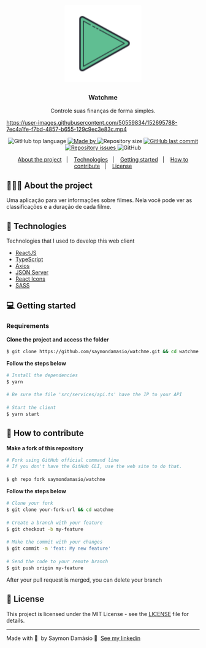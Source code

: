 <h1 align="center">
	<img alt="Logo" src=".github/logo.png" width="200px" />
</h1>

<h3 align="center">
  Watchme
</h3>

<p align="center">Controle suas finanças de forma simples.</p>

https://user-images.githubusercontent.com/50559834/152695788-7ec4a1fe-f7bd-4857-b655-129c9ec3e83c.mp4

<p align="center">
  <img alt="GitHub top language" src="https://img.shields.io/github/languages/top/saymondamasio/watchme">

   <a href="https://www.linkedin.com/in/saymondamasio/">
    <img alt="Made by" src="https://img.shields.io/badge/Made%20by-Saymon%20Dam%C3%A1sio-green">
  </a>
  
  
  <img alt="Repository size" src="https://img.shields.io/github/repo-size/saymondamasio/watchme">
  
  <a href="https://github.com/saymondamasio/watchme/commits/master">
    <img alt="GitHub last commit" src="https://img.shields.io/github/last-commit/saymondamasio/watchme">
  </a>
  
  <a href="https://github.com/saymondamasio/watchme/issues">
    <img alt="Repository issues" src="https://img.shields.io/github/issues/saymondamasio/watchme">
  </a>
  
  <img alt="GitHub" src="https://img.shields.io/github/license/saymondamasio/watchme">
</p>

<p align="center">
  <a href="#-about-the-project">About the project</a>&nbsp;&nbsp;&nbsp;|&nbsp;&nbsp;&nbsp;
  <a href="#-technologies">Technologies</a>&nbsp;&nbsp;&nbsp;|&nbsp;&nbsp;&nbsp;
  <a href="#-getting-started">Getting started</a>&nbsp;&nbsp;&nbsp;|&nbsp;&nbsp;&nbsp;
  <a href="#-how-to-contribute">How to contribute</a>&nbsp;&nbsp;&nbsp;|&nbsp;&nbsp;&nbsp;
  <a href="#-license">License</a>
</p>

## 👨🏻‍💻 About the project

<p>Uma aplicação para ver informações sobre filmes. Nela você pode ver as classificações e a duração de cada filme.</p>

## 🚀 Technologies

Technologies that I used to develop this web client

- [ReactJS](https://reactjs.org/)
- [TypeScript](https://www.typescriptlang.org/)
- [Axios](https://axios-http.com/)
- [JSON Server](https://github.com/typicode/json-server)
- [React Icons](https://react-icons.github.io/react-icons/)
- [SASS](https://sass-lang.com/)

## 💻 Getting started

### Requirements

**Clone the project and access the folder**

```bash
$ git clone https://github.com/saymondamasio/watchme.git && cd watchme
```

**Follow the steps below**

```bash
# Install the dependencies
$ yarn

# Be sure the file 'src/services/api.ts' have the IP to your API

# Start the client
$ yarn start
```

## 🤔 How to contribute

**Make a fork of this repository**

```bash
# Fork using GitHub official command line
# If you don't have the GitHub CLI, use the web site to do that.

$ gh repo fork saymondamasio/watchme
```

**Follow the steps below**

```bash
# Clone your fork
$ git clone your-fork-url && cd watchme

# Create a branch with your feature
$ git checkout -b my-feature

# Make the commit with your changes
$ git commit -m 'feat: My new feature'

# Send the code to your remote branch
$ git push origin my-feature
```

After your pull request is merged, you can delete your branch

## 📝 License

This project is licensed under the MIT License - see the [LICENSE](LICENSE) file for details.

---

Made with 💜 &nbsp;by Saymon Damásio 👋 &nbsp;[See my linkedin](https://www.linkedin.com/in/saymondamasio/)
